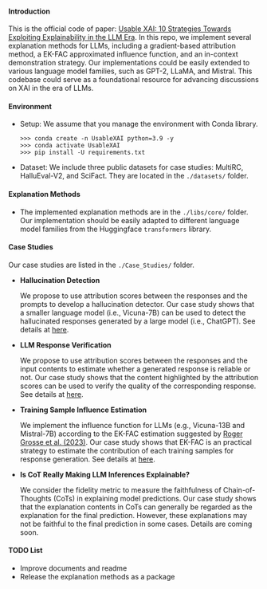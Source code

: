 #### Introduction

This is the official code of paper: [Usable XAI: 10 Strategies Towards Exploiting Explainability in the LLM Era](https://arxiv.org/abs/2403.08946). In this repo, we implement several explanation methods for LLMs, including a gradient-based attribution method, a EK-FAC approximated influence function, and an in-context demonstration strategy. Our implementations could be easily extended to various language model families, such as GPT-2, LLaMA, and Mistral. This codebase could serve as a foundational resource for advancing discussions on XAI in the era of LLMs.

#### Environment

* Setup: We assume that you manage the environment with Conda library.

  ```
  >>> conda create -n UsableXAI python=3.9 -y
  >>> conda activate UsableXAI
  >>> pip install -U requirements.txt
  ```

* Dataset: We include three public datasets for case studies: MultiRC, HalluEval-V2, and SciFact. They are located in the ``./datasets/`` folder. 

#### Explanation Methods

* The implemented explanation methods are in the ``./libs/core/`` folder. Our implementation should be easily adapted to different language model families from the Huggingface ``transformers`` library. 

#### Case Studies

Our case studies are listed in the ``./Case_Studies/`` folder. 

* __Hallucination Detection__ 

  We propose to use attribution scores between the responses and the prompts to develop a hallucination detector. Our case study shows that a smaller language model (i.e., Vicuna-7B) can be used to detect the hallucinated responses generated by a large model (i.e., ChatGPT). See details at [here](https://github.com/JacksonWuxs/UsableXAI_LLM/tree/main/Case_Studies/case_Hallucination_Detection_with_Attribution_Scores).

* __LLM Response Verification__

  We propose to use attribution scores between the responses and the input contents to estimate whether a generated response is reliable or not. Our case study shows that the content highlighted by the attribution scores can be used to verify the quality of the corresponding response. See details at [here](https://github.com/JacksonWuxs/UsableXAI_LLM/tree/main/Case_Studies/case_Response_Verification_with_Attribution_scores).

* __Training Sample Influence Estimation__ 

  We implement the influence function for LLMs (e.g., Vicuna-13B and Mistral-7B) according to the EK-FAC estimation suggested by [Roger Grosse et al. (2023)](https://arxiv.org/pdf/2308.03296.pdf). Our case study shows that EK-FAC is an practical strategy to estimate the contribution of each training samples for response generation.  See details at [here](https://github.com/JacksonWuxs/UsableXAI_LLM/tree/main/Case_Studies/case_EKFAC_based_Influence_Estimation).

* __Is CoT Really Making LLM Inferences Explainable?__

  We consider the fidelity metric to measure the faithfulness of Chain-of-Thoughts (CoTs) in explaining model predictions. Our case study shows that the explanation contents in CoTs can generally be regarded as the explanation for the final prediction. However, these explanations may not be faithful to the final prediction in some cases. Details are coming soon.

#### TODO List

* Improve documents and readme
* Release the explanation methods as a package
